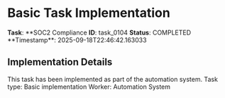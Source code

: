 # Basic Task Implementation

**Task**: **SOC2 Compliance
**ID**: task_0104
**Status**: COMPLETED
**Timestamp\*\*: 2025-09-18T22:46:42.163033

## Implementation Details

This task has been implemented as part of the automation system.
Task type: Basic implementation
Worker: Automation System
